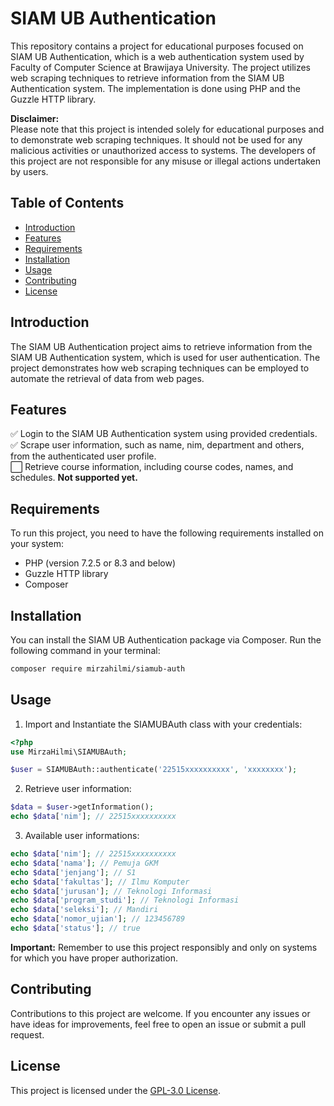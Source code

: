 # SIAM UB Authentication

This repository contains a project for educational purposes focused on SIAM UB Authentication, which is a web authentication system used by Faculty of Computer Science at Brawijaya University. The project utilizes web scraping techniques to retrieve information from the SIAM UB Authentication system. The implementation is done using PHP and the Guzzle HTTP library.

**Disclaimer:** <br>
Please note that this project is intended solely for educational purposes and to demonstrate web scraping techniques. It should not be used for any malicious activities or unauthorized access to systems. The developers of this project are not responsible for any misuse or illegal actions undertaken by users.

## Table of Contents
- [Introduction](#introduction)
- [Features](#features)
- [Requirements](#requirements)
- [Installation](#installation)
- [Usage](#usage)
- [Contributing](#contributing)
- [License](#license)

## Introduction
The SIAM UB Authentication project aims to retrieve information from the SIAM UB Authentication system, which is used for user authentication. The project demonstrates how web scraping techniques can be employed to automate the retrieval of data from web pages.

## Features
✅ Login to the SIAM UB Authentication system using provided credentials. <br>
✅ Scrape user information, such as name, nim, department and others, from the authenticated user profile. <br>
⬜ Retrieve course information, including course codes, names, and schedules. **Not supported yet.**

## Requirements
To run this project, you need to have the following requirements installed on your system:
- PHP (version 7.2.5 or 8.3 and below)
- Guzzle HTTP library
- Composer

## Installation
You can install the SIAM UB Authentication package via Composer. Run the following command in your terminal:
```bash
composer require mirzahilmi/siamub-auth
```

## Usage
1. Import and Instantiate the SIAMUBAuth class with your credentials:
```php
<?php
use MirzaHilmi\SIAMUBAuth;

$user = SIAMUBAuth::authenticate('22515xxxxxxxxxx', 'xxxxxxxx');
```
2. Retrieve user information:
```php
$data = $user->getInformation();
echo $data['nim']; // 22515xxxxxxxxxx
```
3. Available user informations:
```php
echo $data['nim']; // 22515xxxxxxxxxx
echo $data['nama']; // Pemuja GKM
echo $data['jenjang']; // S1
echo $data['fakultas']; // Ilmu Komputer
echo $data['jurusan']; // Teknologi Informasi
echo $data['program_studi']; // Teknologi Informasi
echo $data['seleksi']; // Mandiri
echo $data['nomor_ujian']; // 123456789
echo $data['status']; // true
```

**Important:** Remember to use this project responsibly and only on systems for which you have proper authorization.

## Contributing
Contributions to this project are welcome. If you encounter any issues or have ideas for improvements, feel free to open an issue or submit a pull request.

## License
This project is licensed under the [GPL-3.0 License](LICENSE).